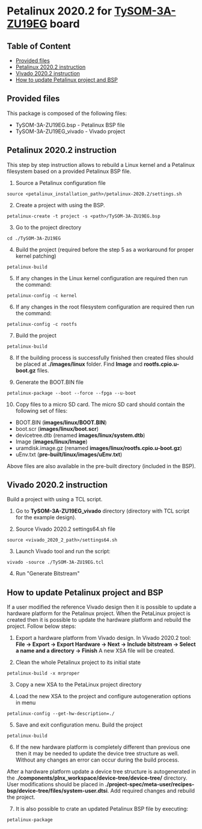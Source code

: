 # Petalinux 2020.2 for [TySOM-3A-ZU19EG](https://www.aldec.com/en/products/emulation/tysom_boards/zynq_ultrascale_mpsoc_boards/tysom_3a) board

## Table of Content
- [Provided files](#provided_files)
- [Petalinux 2020.2 instruction](#petalinux_instruction)
- [Vivado 2020.2 instruction](#vivado_instruction)
- [How to update Petalinux project and BSP](#update_instruction)

<a name="provided_files"/>

## Provided files

This package is composed of the following files:
- TySOM-3A-ZU19EG.bsp - Petalinux BSP file
- TySOM-3A-ZU19EG_vivado - Vivado project

<a name="petalinux_instruction"/>

## Petalinux 2020.2 instruction

This step by step instruction allows to rebuild a Linux kernel and a Petalinux filesystem based on a provided Petalinux BSP file.

1. Source a Petalinux configuration file
```
source <petalinux_installation_path>/petalinux-2020.2/settings.sh
```

2. Create a project with using the BSP.
```
petalinux-create -t project -s <path>/TySOM-3A-ZU19EG.bsp
```

3. Go to the project directory
```
cd ./TySOM-3A-ZU19EG
```

4. Build the project (required before the step 5 as a workaround for proper kernel patching)
```
petalinux-build
```

5. If any changes in the Linux kernel configuration are required then run the command:
```
petalinux-config -c kernel
```

6. If any changes in the root filesystem configuration are required then run the command:
```
petalinux-config -c rootfs
```

7. Build the project
```
petalinux-build
```

8. If the building process is successfully finished then created files should be placed at **./images/linux** folder.
Find **Image** and **rootfs.cpio.u-boot.gz** files.

9. Generate the BOOT.BIN file
```
petalinux-package --boot --force --fpga --u-boot
```

10. Copy files to a micro SD card.
The micro SD card should contain the following set of files:
- BOOT.BIN (**images/linux/BOOT.BIN**)
- boot.scr (**images/linux/boot.scr**)
- devicetree.dtb (renamed **images/linux/system.dtb**)
- Image (**images/linux/Image**)
- uramdisk.image.gz (renamed **images/linux/rootfs.cpio.u-boot.gz**)
- uEnv.txt (**pre-built/linux/images/uEnv.txt**)

Above files are also available in the pre-built directory (included in the BSP).

<a name="vivado_instruction"/>

## Vivado 2020.2 instruction

Build a project with using a TCL script.

1. Go to **TySOM-3A-ZU19EG_vivado** directory (directory with TCL script for the example design).

2. Source Vivado 2020.2 settings64.sh file
```
source <vivado_2020_2_path>/settings64.sh
```

3. Launch Vivado tool and run the script:
```
vivado -source ./TySOM-3A-ZU19EG.tcl
```

4. Run "Generate Bitstream"

<a name="update_instruction"/>

## How to update Petalinux project and BSP

If a user modified the reference Vivado design then it is possible to update a hardware platform for the Petalinux project. When the PetaLinux project is created then it is possible to update the hardware platform and rebuild the project. Follow below steps:

1. Export a hardware platform from Vivado design.
In Vivado 2020.2 tool: **File -> Export -> Export Hardware -> Next -> Include bitstream -> Select a name and a directory -> Finish**
A new XSA file will be created.

2. Clean the whole Petalinux project to its initial state
```
petalinux-build -x mrproper
```

3. Copy a new XSA to the PetaLinux project directory

4. Load the new XSA to the project and configure autogeneration options in menu
```
petalinux-config --get-hw-description=./
```

5. Save and exit configuration menu. Build the project
```
petalinux-build
```

6. If the new hardware platform is completely different than previous one then it may be needed to update the device tree structure as well. Without any changes an error can occur during the build process.

After a hardware platform update a device tree structure is autogenerated in the **./components/plnx_workspace/device-tree/device-tree/** directory.
User modifications should be placed in **./project-spec/meta-user/recipes-bsp/device-tree/files/system-user.dtsi**. Add required changes and rebuild the project.

7. It is also possible to crate an updated Petalinux BSP file by executing:
```
petalinux-package
```
